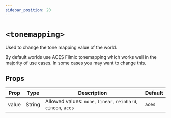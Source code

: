 ```yaml
---
sidebar_position: 20
---
```


# `<tonemapping>`

Used to change the tone mapping value of the world.

By default worlds use ACES Filmic tonemapping which works well in the majority of use cases. In some cases you may want to change this.

## Props

| Prop  | Type   | Description                                                    | Default |
| ----- | ------ | -------------------------------------------------------------- | ------- |
| value | String | Allowed values: `none`, `linear`, `reinhard`, `cineon`, `aces` | `aces`  |
